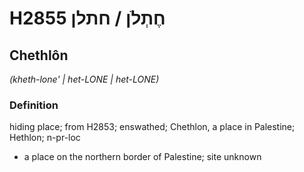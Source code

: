 # H2855 חֶתְלֹן / חתלן

## Chethlôn

_(kheth-lone' | het-LONE | het-LONE)_

### Definition

hiding place; from H2853; enswathed; Chethlon, a place in Palestine; Hethlon; n-pr-loc

- a place on the northern border of Palestine; site unknown
